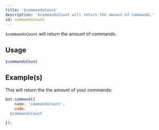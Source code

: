 ```yaml
---
title: '$commandsCount'
description: '$commandsCount will return the amount of commands.'
id: commandsCount
---
```


`$commandsCount` will return the amount of commands.

## Usage

```php
$commandsCount
```

## Example(s)

This will return the the amount of your commands:

```javascript
bot.command({
    name: 'commandsCount',
    code: `
  $commandsCount
  `
});
```